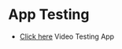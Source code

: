 # App Testing

- [Click here](https://drive.google.com/file/d/14BMbWZ3ZQKuuypufJI7auoAI7hsqW46q/view?usp=share_link) Video Testing App
